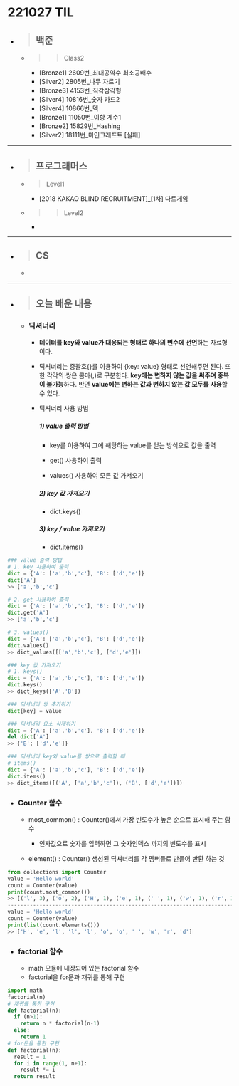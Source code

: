# 221027 TIL

- > ## **백준**
  - > > Class2
    - [Bronze1] 2609번\_최대공약수 최소공배수
    - [Silver2] 2805번\_나무 자르기
    - [Bronze3] 4153번\_직각삼각형
    - [Silver4] 10816번\_숫자 카드2
    - [Silver4] 10866번\_덱
    - [Bronze1] 11050번\_이항 계수1
    - [Bronze2] 15829번\_Hashing
    - [Silver2] 18111번\_마인크래프트 [실패]

---

- > ## **프로그래머스**
  - > Level1
    - [2018 KAKAO BLIND RECRUITMENT]\_[1차] 다트게임
  - > > Level2
    -

---

- > ## **CS**
  -

---

- > ## **오늘 배운 내용**

  - ### 딕셔너리

    - **데이터를 key와 value가 대응되는 형태로 하나의 변수에 선언**하는 자료형이다.
    - 딕셔너리는 중괄호{}를 이용하여 {key: value} 형태로 선언해주면 된다. 또한 각각의 쌍은 콤마(,)로 구분한다. **key에는 변하지 않는 값을 써주며 중복이 불가능**하다. 반면 **value에는 변하는 값과 변하지 않는 값 모두를 사용**할 수 있다.
    - 딕셔너리 사용 방법

      ##### 1) value 출력 방법

      - key를 이용하여 그에 해당하는 value를 얻는 방식으로 값을 출력

      - get() 사용하여 출력

      - values() 사용하여 모든 값 가져오기

      ##### 2) key 값 가져오기

      - dict.keys()

      ##### 3) key / value 가져오기

      - dict.items()

```python
### value 출력 방법
# 1. key 사용하여 출력
dict = {'A': ['a','b','c'], 'B': ['d','e']}
dict['A']
>> ['a','b','c']

# 2. get 사용하여 출력
dict = {'A': ['a','b','c'], 'B': ['d','e']}
dict.get('A')
>> ['a','b','c']

# 3. values()
dict = {'A': ['a','b','c'], 'B': ['d','e']}
dict.values()
>> dict_values([['a','b','c'], ['d','e']])

### key 값 가져오기
# 1. keys()
dict = {'A': ['a','b','c'], 'B': ['d','e']}
dict.keys()
>> dict_keys(['A','B'])

### 딕셔너리 쌍 추가하기
dict[key] = value

### 딕셔너리 요소 삭제하기
dict = {'A': ['a','b','c'], 'B': ['d','e']}
del dict['A']
>> {'B': ['d','e']}

### 딕셔너리 key와 value를 쌍으로 출력할 때
# items()
dict = {'A': ['a','b','c'], 'B': ['d','e']}
dict.items()
>> dict_items([('A', ['a','b','c']), ('B', ['d','e'])])
```

- ### Counter 함수

  - most_common() : Counter()에서 가장 빈도수가 높은 순으로 표시해 주는 함수

    - 인자값으로 숫자를 입력하면 그 숫자인덱스 까지의 빈도수를 표시

  - element() : Counter() 생성된 딕셔너리를 각 멤버들로 만들어 반환 하는 것

```python
from collections import Counter
value = 'Hello world'
count = Counter(value)
print(count.most_common())
>> [('l', 3), ('o', 2), ('H', 1), ('e', 1), (' ', 1), ('w', 1), ('r', 1), ('d', 1)]
-----------------------------------------------------------------------------------------
value = 'Hello world'
count = Counter(value)
print(list(count.elements()))
>> ['H', 'e', 'l', 'l', 'l', 'o', 'o', ' ', 'w', 'r', 'd']
```

- ### factorial 함수
  - math 모듈에 내장되어 있는 factorial 함수
  - factorial을 for문과 재귀를 통해 구현

```python
import math
factorial(n)
# 재귀를 통한 구현
def factorial(n):
  if (n>1):
    return n * factorial(n-1)
  else:
    return 1
# for문을 통한 구현
def factorial(n):
  result = 1
  for i in range(1, n+1):
    result *= i
  return result
```
